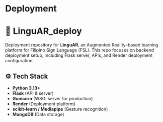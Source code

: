 # Deployment

# 🚀 LinguAR_deploy
Deployment repository for **LinguAR**, an Augmented Reality–based learning platform for Filipino Sign Language (FSL). This repo focuses on backend deployment setup, including Flask server, APIs, and Render deployment configuration.

## ⚙️ Tech Stack
- **Python 3.13+**
- **Flask** (API & server)
- **Gunicorn** (WSGI server for production)
- **Render** (Deployment platform)
- **scikit-learn / Mediapipe** (Gesture recognition)
- **MongoDB** (Data storage)




   

